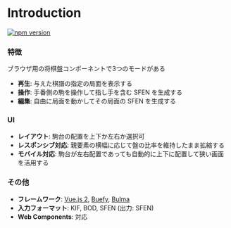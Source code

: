# Introduction

[![npm version](https://badge.fury.io/js/shogi-player.svg)](https://badge.fury.io/js/shogi-player)

### 特徴

ブラウザ用の将棋盤コンポーネントで3つのモードがある

* **再生**: 与えた棋譜の指定の局面を表示する
* **操作**: 手番側の駒を操作して指し手を含む SFEN を生成する
* **編集**: 自由に局面を動かしてその局面の SFEN を生成する

### UI

* **レイアウト**: 駒台の配置を上下か左右か選択可
* **レスポンシブ対応**: 親要素の横幅に応じて盤の比率を維持したまま拡縮する
* **モバイル対応**: 駒台が左右配置であっても自動的に上下に配置して狭い画面を活用する
<!-- * **カスタマイズ**: 見た目の微調整は用意したCSS変数で変更可 -->

### その他

* **フレームワーク**: [Vue.js 2](https://jp.vuejs.org/), [Buefy](https://buefy.org/), [Bulma](https://bulma.io/)
* **入力フォーマット**: KIF, BOD, SFEN (出力: SFEN)
* **Web Components**: 対応
